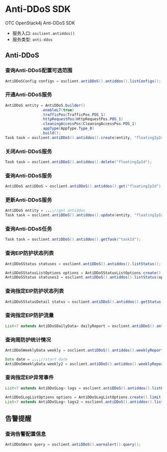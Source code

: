 # Anti-DDoS SDK

OTC OpenStack4j Anti-DDoS SDK
- 服务入口: `osclient.antiddos()`
- 服务类型: `anti-ddos`

## Anti-DDoS
### 查询Anti-DDoS配置可选范围
```java
AntiDDoSConfig configs = osclient.antiDDoS().antiddos().listConfigs();
```

### 开通Anti-DDoS服务
```java
AntiDDoS entity = AntiDDoS.builder()
				.enableL7(true)
				.trafficPos(TrafficPos.POS_1)
				.httpRequestPos(HttpRequestPos.POS_1)
				.cleaningAccessPos(CleaningAccessPos.POS_1)
				.appType(AppType.Type_0)
				.build();
Task task = osclient.antiDDoS().antiddos().create(entity, "floatingIpId");
```

### 关闭Anti-DDoS服务
```java
Task task = osclient.antiDDoS().antiddos().delete("floatingIpId");
```

### 查询Anti-DDoS服务
```java
AntiDDoS antiDDoS = osclient.antiDDoS().antiddos().get("floatingIpId");
```

### 更新Anti-DDoS服务
```java
AntiDDoS entity = ...;//get antiddos
Task task = osclient.antiDDoS().antiddos().update(entity, "floatingIpId");
```

### 查询Anti-DDoS任务
```java
Task task = osclient.antiDDoS().antiddos().getTask("taskId");
```

### 查询EIP防护状态列表
```java
AntiDDoSStatus statuses = osclient.antiDDoS().antiddos().listStatus();

AntiDDoSStatusListOptions options = AntiDDoSStatusListOptions.create().status(Status.NORMAL);
AntiDDoSStatus statuses2 = osclient.antiDDoS().antiddos().listStatus(options);
```

### 查询指定EIP防护状态列表
```java
AntiDDoSStatusDetail status = osclient.antiDDoS().antiddos().getStatus("floatingIpId");
```

### 查询指定EIP防护流量
```java
List<? extends AntiDDoSDailyData> dailyReport = osclient.antiDDoS().antiddos().dailyReport("floatingIpId")
```

### 查询周防护统计情况
```java
AntiDDoSWeeklyData weekly = osclient.antiDDoS().antiddos().weeklyReport();

Date date = ...;//start date
AntiDDoSWeeklyData weekly2 = osclient.antiDDoS().antiddos().weeklyReport(date);
```

### 查询指定EIP异常事件
```java
List<? extends AntiDDoSLog> logs = osclient.antiDDoS().antiddos().listLogs("floatingIpId);

AntiDDoSLogListOptions options = AntiDDoSLogListOptions.create().limit(1).offset(1);
List<? extends AntiDDoSLog> logs2 = osclient.antiDDoS().antiddos().listLogs("floatingIpId", options);
```

## 告警提醒
### 查询告警配置信息 
```java
AntiDDoSWarn query = osclient.antiDDoS().warnalert().query();
```